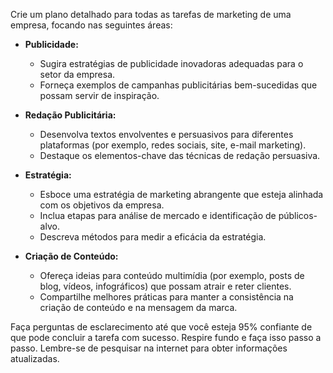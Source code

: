  
Crie um plano detalhado para todas as tarefas de marketing de uma empresa, focando nas seguintes áreas:

- **Publicidade:** 
  - Sugira estratégias de publicidade inovadoras adequadas para o setor da empresa.
  - Forneça exemplos de campanhas publicitárias bem-sucedidas que possam servir de inspiração.

- **Redação Publicitária:**
  - Desenvolva textos envolventes e persuasivos para diferentes plataformas (por exemplo, redes sociais, site, e-mail marketing).
  - Destaque os elementos-chave das técnicas de redação persuasiva.

- **Estratégia:**
  - Esboce uma estratégia de marketing abrangente que esteja alinhada com os objetivos da empresa.
  - Inclua etapas para análise de mercado e identificação de públicos-alvo.
  - Descreva métodos para medir a eficácia da estratégia.

- **Criação de Conteúdo:**
  - Ofereça ideias para conteúdo multimídia (por exemplo, posts de blog, vídeos, infográficos) que possam atrair e reter clientes.
  - Compartilhe melhores práticas para manter a consistência na criação de conteúdo e na mensagem da marca.

Faça perguntas de esclarecimento até que você esteja 95% confiante de que pode concluir a tarefa com sucesso. Respire fundo e faça isso passo a passo. Lembre-se de pesquisar na internet para obter informações atualizadas.
```
